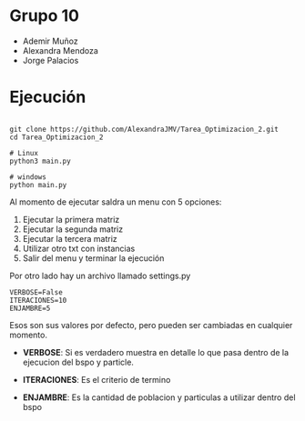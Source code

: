 # Grupo 10

* Ademir Muñoz
* Alexandra Mendoza
* Jorge Palacios

# Ejecución

```(bash)

git clone https://github.com/AlexandraJMV/Tarea_Optimizacion_2.git
cd Tarea_Optimizacion_2

# Linux
python3 main.py

# windows
python main.py

```

Al momento de ejecutar saldra un menu con 5 opciones:

1. Ejecutar la primera matriz
2. Ejecutar la segunda matriz
3. Ejecutar la tercera matriz
4. Utilizar otro txt con instancias
5. Salir del menu y terminar la ejecución

Por otro lado hay un archivo llamado settings.py

```(python)
VERBOSE=False
ITERACIONES=10
ENJAMBRE=5
```

Esos son sus valores por defecto, pero pueden ser cambiadas en cualquier momento.

* **VERBOSE**: Si es verdadero muestra en detalle lo que pasa dentro de la ejecucion del bspo y particle.

* **ITERACIONES**: Es el criterio de termino

* **ENJAMBRE**: Es la cantidad de poblacion y particulas a utilizar dentro del bspo
